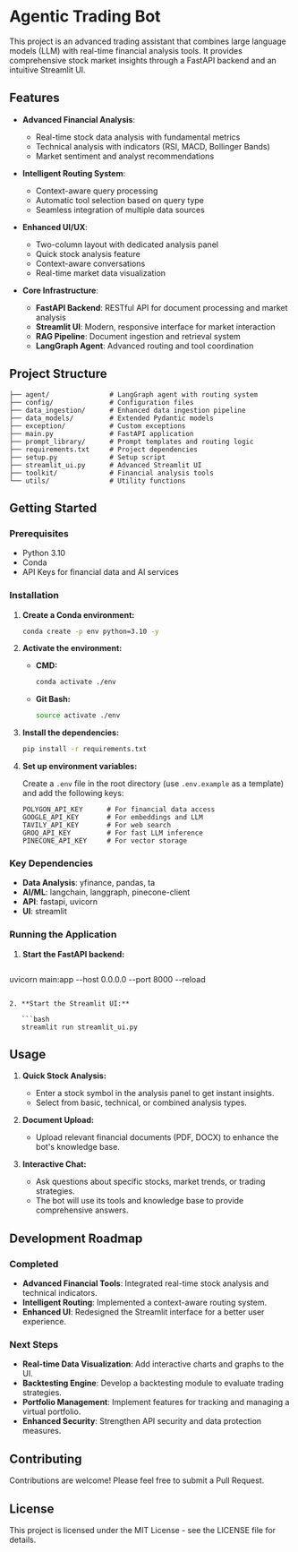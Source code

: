# Agentic Trading Bot

This project is an advanced trading assistant that combines large language models (LLM) with real-time financial analysis tools. It provides comprehensive stock market insights through a FastAPI backend and an intuitive Streamlit UI.

## Features

- **Advanced Financial Analysis**:
  - Real-time stock data analysis with fundamental metrics
  - Technical analysis with indicators (RSI, MACD, Bollinger Bands)
  - Market sentiment and analyst recommendations

- **Intelligent Routing System**:
  - Context-aware query processing
  - Automatic tool selection based on query type
  - Seamless integration of multiple data sources

- **Enhanced UI/UX**:
  - Two-column layout with dedicated analysis panel
  - Quick stock analysis feature
  - Context-aware conversations
  - Real-time market data visualization

- **Core Infrastructure**:
  - **FastAPI Backend**: RESTful API for document processing and market analysis
  - **Streamlit UI**: Modern, responsive interface for market interaction
  - **RAG Pipeline**: Document ingestion and retrieval system
  - **LangGraph Agent**: Advanced routing and tool coordination

## Project Structure

```
├── agent/               # LangGraph agent with routing system
├── config/              # Configuration files
├── data_ingestion/      # Enhanced data ingestion pipeline
├── data_models/         # Extended Pydantic models
├── exception/           # Custom exceptions
├── main.py              # FastAPI application
├── prompt_library/      # Prompt templates and routing logic
├── requirements.txt     # Project dependencies
├── setup.py             # Setup script
├── streamlit_ui.py      # Advanced Streamlit UI
├── toolkit/             # Financial analysis tools
└── utils/               # Utility functions
```

## Getting Started

### Prerequisites

- Python 3.10
- Conda
- API Keys for financial data and AI services

### Installation

1. **Create a Conda environment:**

   ```bash
   conda create -p env python=3.10 -y
   ```

2. **Activate the environment:**

   - **CMD:**
     ```bash
     conda activate ./env
     ```
   - **Git Bash:**
     ```bash
     source activate ./env
     ```

3. **Install the dependencies:**

   ```bash
   pip install -r requirements.txt
   ```

4. **Set up environment variables:**

   Create a `.env` file in the root directory (use `.env.example` as a template) and add the following keys:

   ```
   POLYGON_API_KEY      # For financial data access
   GOOGLE_API_KEY       # For embeddings and LLM
   TAVILY_API_KEY       # For web search
   GROQ_API_KEY         # For fast LLM inference
   PINECONE_API_KEY     # For vector storage
   ```

### Key Dependencies

- **Data Analysis**: yfinance, pandas, ta
- **AI/ML**: langchain, langgraph, pinecone-client
- **API**: fastapi, uvicorn
- **UI**: streamlit

### Running the Application

1. **Start the FastAPI backend:**

   ```bash
uvicorn main:app --host 0.0.0.0 --port 8000 --reload
```

2. **Start the Streamlit UI:**

   ```bash
   streamlit run streamlit_ui.py
   ```

## Usage

1. **Quick Stock Analysis:**
   - Enter a stock symbol in the analysis panel to get instant insights.
   - Select from basic, technical, or combined analysis types.

2. **Document Upload:**
   - Upload relevant financial documents (PDF, DOCX) to enhance the bot's knowledge base.

3. **Interactive Chat:**
   - Ask questions about specific stocks, market trends, or trading strategies.
   - The bot will use its tools and knowledge base to provide comprehensive answers.

## Development Roadmap

### Completed

- **Advanced Financial Tools**: Integrated real-time stock analysis and technical indicators.
- **Intelligent Routing**: Implemented a context-aware routing system.
- **Enhanced UI**: Redesigned the Streamlit interface for a better user experience.

### Next Steps

- **Real-time Data Visualization**: Add interactive charts and graphs to the UI.
- **Backtesting Engine**: Develop a backtesting module to evaluate trading strategies.
- **Portfolio Management**: Implement features for tracking and managing a virtual portfolio.
- **Enhanced Security**: Strengthen API security and data protection measures.

## Contributing

Contributions are welcome! Please feel free to submit a Pull Request.

## License

This project is licensed under the MIT License - see the LICENSE file for details.